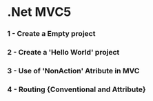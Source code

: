 # .Net MVC5

### 1 - Create a Empty project
### 2 - Create a 'Hello World' project
### 3 - Use of 'NonAction' Atribute in MVC
### 4 - Routing {Conventional and Attribute}
